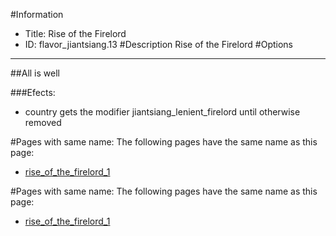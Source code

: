 #Information
 - Title: Rise of the Firelord
 - ID: flavor_jiantsiang.13
#Description
Rise of the Firelord
#Options

___
##All is well

###Efects:<ul><li>country gets the modifier jiantsiang_lenient_firelord until otherwise removed</li></ul>


#Pages with same name:
The following pages have the same name as this page:
 - [rise_of_the_firelord_1](rise_of_the_firelord_1.md)


#Pages with same name:
The following pages have the same name as this page:
 - [rise_of_the_firelord_1](rise_of_the_firelord_1.md)

